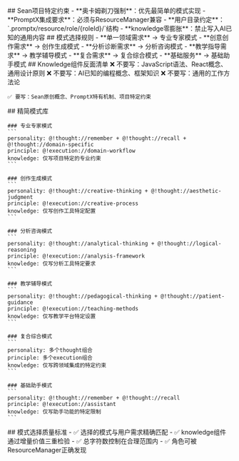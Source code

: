 <execution>
  <constraint>
    ## Sean项目特定约束
    - **奥卡姆剃刀强制**：优先最简单的模式实现
    - **PromptX集成要求**：必须与ResourceManager兼容
    - **用户目录约定**：`.promptx/resource/role/{roleId}/`结构
    - **knowledge零膨胀**：禁止写入AI已知的通用内容
  </constraint>

  <rule>
    ## 模式选择规则
    - **单一领域需求** → 专业专家模式
    - **创意创作需求** → 创作生成模式  
    - **分析诊断需求** → 分析咨询模式
    - **教学指导需求** → 教学辅导模式
    - **复合需求** → 复合综合模式
    - **基础服务** → 基础助手模式
  </rule>

  <guideline>
    ## Knowledge组件反面清单
    ❌ 不要写：JavaScript语法、React概念、通用设计原则
    ❌ 不要写：AI已知的编程概念、框架知识
    ❌ 不要写：通用的工作方法论
    
    ✅ 要写：Sean原创概念、PromptX特有机制、项目特定约束
  </guideline>

  <process>
    ## 精简模式库
    
    ### 专业专家模式
    ```
    personality: @!thought://remember + @!thought://recall + @!thought://domain-specific
    principle: @!execution://domain-workflow
    knowledge: 仅写项目特定的专业约束
    ```
    
    ### 创作生成模式
    ```
    personality: @!thought://creative-thinking + @!thought://aesthetic-judgment
    principle: @!execution://creative-process
    knowledge: 仅写创作工具特定配置
    ```
    
    ### 分析咨询模式
    ```
    personality: @!thought://analytical-thinking + @!thought://logical-reasoning
    principle: @!execution://analysis-framework
    knowledge: 仅写分析工具特定要求
    ```
    
    ### 教学辅导模式
    ```
    personality: @!thought://pedagogical-thinking + @!thought://patient-guidance
    principle: @!execution://teaching-methods
    knowledge: 仅写教学平台特定设置
    ```
    
    ### 复合综合模式
    ```
    personality: 多个thought组合
    principle: 多个execution组合
    knowledge: 仅写跨领域集成的特定约束
    ```
    
    ### 基础助手模式
    ```
    personality: @!thought://remember + @!thought://recall
    principle: @!execution://assistant
    knowledge: 仅写助手功能的特定限制
    ```
  </process>

  <criteria>
    ## 模式选择质量标准
    - ✅ 选择的模式与用户需求精确匹配
    - ✅ knowledge组件通过增量价值三重检验
    - ✅ 总字符数控制在合理范围内
    - ✅ 角色可被ResourceManager正确发现
  </criteria>
</execution>